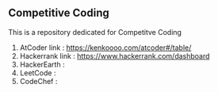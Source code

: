 ## Competitive Coding

This is a repository dedicated for Competitve Coding

1. AtCoder link : https://kenkoooo.com/atcoder#/table/
2. Hackerrank link : https://www.hackerrank.com/dashboard
3. HackerEarth : 
4. LeetCode :
5. CodeChef :